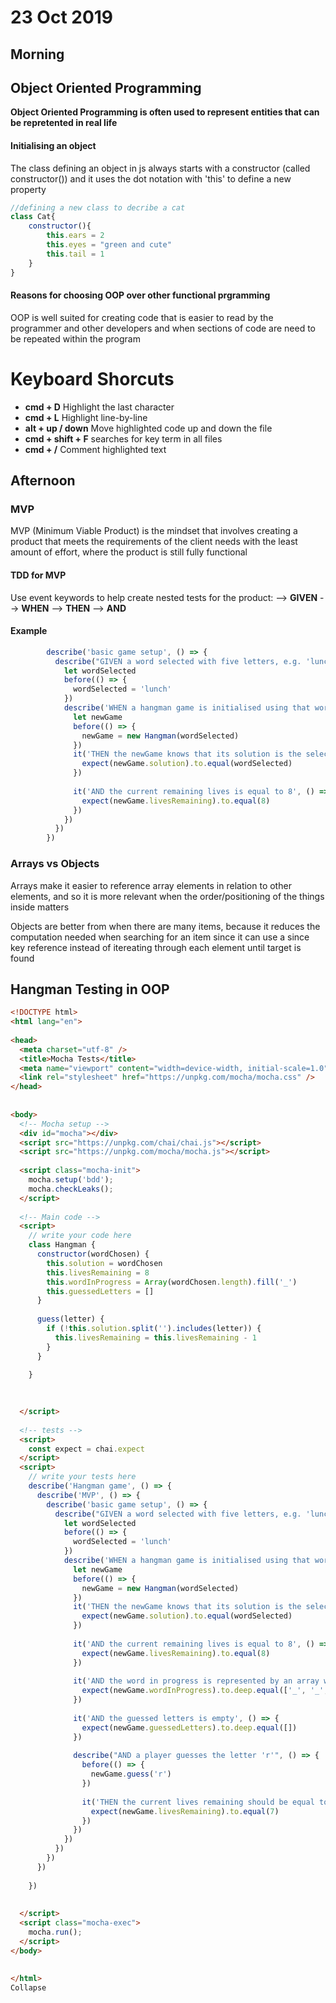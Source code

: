 
# 23 Oct 2019
## Morning
## Object Oriented Programming

**Object Oriented Programming is often used to represent entities that can be repretented in real life**

#### Initialising an object

The class defining an object in js always starts with a constructor (called constructor()) and it uses the dot notation with 'this' to define a new property


``` js
//defining a new class to decribe a cat
class Cat{
    constructor(){
        this.ears = 2
        this.eyes = "green and cute"
        this.tail = 1
    }
}
```


#### Reasons for choosing OOP over other functional prgramming
OOP is well suited for creating code that is easier to read by the programmer and other developers and when sections of code are need to be repeated within the program

# Keyboard Shorcuts

* **cmd + D** Highlight the last character
* **cmd + L** Highlight line-by-line
* **alt + up / down** Move highlighted code up and down the file
* **cmd + shift + F** searches for key term in all files
* **cmd + /** Comment highlighted text

## Afternoon

### MVP

MVP (Minimum Viable Product) is the mindset that involves creating a product that meets the requirements of the client needs with the least amount of effort, where the product is still fully functional

#### TDD for MVP

Use event keywords to help create nested tests for the product:
 --> **GIVEN**
    --> **WHEN**
        --> **THEN**
        --> **AND**


#### Example ####
``` js
        describe('basic game setup', () => {
          describe("GIVEN a word selected with five letters, e.g. 'lunch'", () => {
            let wordSelected
            before(() => {
              wordSelected = 'lunch'
            })
            describe('WHEN a hangman game is initialised using that word', () => {
              let newGame
              before(() => {
                newGame = new Hangman(wordSelected)
              })
              it('THEN the newGame knows that its solution is the selected word', () => {
                expect(newGame.solution).to.equal(wordSelected)
              })
​
              it('AND the current remaining lives is equal to 8', () => {
                expect(newGame.livesRemaining).to.equal(8)
              })
            })
          })
        })

```

### Arrays vs Objects

Arrays make it easier to reference array elements in relation to other elements, and so it is more relevant when the order/positioning of the things inside matters

Objects are better from when there are many items, because it reduces the computation needed when searching for an item since it can use a since key reference instead of itereating through each element until target is found


## Hangman Testing in OOP

``` html
<!DOCTYPE html>
<html lang="en">
​
<head>
  <meta charset="utf-8" />
  <title>Mocha Tests</title>
  <meta name="viewport" content="width=device-width, initial-scale=1.0" />
  <link rel="stylesheet" href="https://unpkg.com/mocha/mocha.css" />
</head>
​
​
<body>
  <!-- Mocha setup -->
  <div id="mocha"></div>
  <script src="https://unpkg.com/chai/chai.js"></script>
  <script src="https://unpkg.com/mocha/mocha.js"></script>
  ​
  <script class="mocha-init">
    mocha.setup('bdd');
    mocha.checkLeaks();
  </script>
  ​
  <!-- Main code -->
  <script>
    // write your code here
    class Hangman {
      constructor(wordChosen) {
        this.solution = wordChosen
        this.livesRemaining = 8
        this.wordInProgress = Array(wordChosen.length).fill('_')
        this.guessedLetters = []
      }
​
      guess(letter) {
        if (!this.solution.split('').includes(letter)) {
          this.livesRemaining = this.livesRemaining - 1
        }
      }

    }
​
​
​
  </script>
  ​
  <!-- tests -->
  <script>
    const expect = chai.expect
  </script>
  <script>
    // write your tests here
    describe('Hangman game', () => {
      describe('MVP', () => {
        describe('basic game setup', () => {
          describe("GIVEN a word selected with five letters, e.g. 'lunch'", () => {
            let wordSelected
            before(() => {
              wordSelected = 'lunch'
            })
            describe('WHEN a hangman game is initialised using that word', () => {
              let newGame
              before(() => {
                newGame = new Hangman(wordSelected)
              })
              it('THEN the newGame knows that its solution is the selected word', () => {
                expect(newGame.solution).to.equal(wordSelected)
              })
​
              it('AND the current remaining lives is equal to 8', () => {
                expect(newGame.livesRemaining).to.equal(8)
              })
​
              it('AND the word in progress is represented by an array with five empty strings', () => {
                expect(newGame.wordInProgress).to.deep.equal(['_', '_', '_', '_', '_'])
              })
​
              it('AND the guessed letters is empty', () => {
                expect(newGame.guessedLetters).to.deep.equal([])
              })
​
              describe("AND a player guesses the letter 'r'", () => {
                before(() => {
                  newGame.guess('r')
                })
​
                it('THEN the current lives remaining should be equal to 7', () => {
                  expect(newGame.livesRemaining).to.equal(7)
                })
              })
            })
          })
        })
      })
​
    })
​
​
  </script>
  <script class="mocha-exec">
    mocha.run();
  </script>
</body>
​
​
</html>
Collapse

```